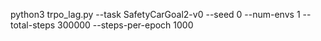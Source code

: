 python3 trpo_lag.py --task SafetyCarGoal2-v0 --seed 0 --num-envs 1 --total-steps 300000 --steps-per-epoch 1000